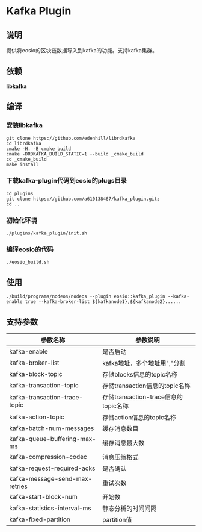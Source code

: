 # Kafka Plugin

## 说明

提供将eosio的区块链数据导入到kafka的功能。支持kafka集群。

## 依赖

**libkafka**

## 编译

### 安装libkafka

```
git clone https://github.com/edenhill/librdkafka
cd librdkafka
cmake -H. -B_cmake_build
cmake -DRDKAFKA_BUILD_STATIC=1 --build _cmake_build
cd _cmake_build
make install
```

### 下载kafka-plugin代码到eosio的plugs目录

```
cd plugins
git clone https://github.com/a610138467/kafka_plugin.gitz
cd ..
```

### 初始化环境

```
./plugins/kafka_plugin/init.sh
```

### 编译eosio的代码

```
./eosio_build.sh
```

## 使用

```
./build/programs/nodeos/nodeos --plugin eosio::kafka_plugin --kafka-enable true --kafka-broker-list ${kafkanode1},${kafkanode2}......
```

## 支持参数

参数名称 | 参数说明
------ | --------
kafka-enable | 是否启动
kafka-broker-list | kafka地址，多个地址用","分割
kafka-block-topic | 存储blocks信息的topic名称
kafka-transaction-topic | 存储transaction信息的topic名称
kafka-transaction-trace-topic | 存储transaction-trace信息的topic名称
kafka-action-topic | 存储action信息的topic名称
kafka-batch-num-messages | 缓存消息数目
kafka-queue-buffering-max-ms | 缓存消息最大数
kafka-compression-codec | 消息压缩格式
kafka-request-required-acks | 是否确认
kafka-message-send-max-retries | 重试次数
kafka-start-block-num | 开始数
kafka-statistics-interval-ms | 静态分析的时间间隔
kafka-fixed-partition | partition值